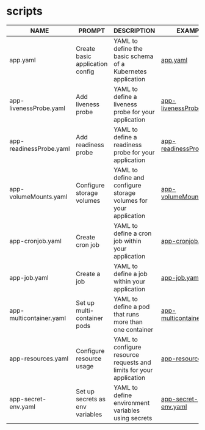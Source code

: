 # scripts


| NAME                        | PROMPT                             | DESCRIPTION                                                              | EXAMPLE                                     |
|-----------------------------|------------------------------------|--------------------------------------------------------------------------|---------------------------------------------|
| app.yaml                    | Create basic application config          | YAML to define the basic schema of a Kubernetes application              | [app.yaml](yaml/app.yaml)                 |
| app-livenessProbe.yaml      | Add liveness probe                 | YAML to define a liveness probe for your application                    | [app-livenessProbe.yaml](yaml/app-livenessProbe.yaml) |
| app-readinessProbe.yaml     | Add readiness probe                | YAML to define a readiness probe for your application                   | [app-readinessProbe.yaml](yaml/app-readinessProbe.yaml) |
| app-volumeMounts.yaml       | Configure storage volumes            | YAML to define and configure storage volumes for your application       | [app-volumeMounts.yaml](yaml/app-volumeMounts.yaml) |
| app-cronjob.yaml            | Create cron job                    | YAML to define a cron job within your application                       | [app-cronjob.yaml](yaml/app-cronjob.yaml) |
| app-job.yaml                | Create a job                       | YAML to define a job within your application                            | [app-job.yaml](yaml/app-job.yaml) |
| app-multicontainer.yaml     | Set up multi-container pods        | YAML to define a pod that runs more than one container                  | [app-multicontainer.yaml](yaml/app-multicontainer.yaml) |
| app-resources.yaml          | Configure resource usage           | YAML to configure resource requests and limits for your application     | [app-resources.yaml](yaml/app-resources.yaml) |
| app-secret-env.yaml         | Set up secrets as env variables    | YAML to define environment variables using secrets                      | [app-secret-env.yaml](yaml/app-secret-env.yaml) |
